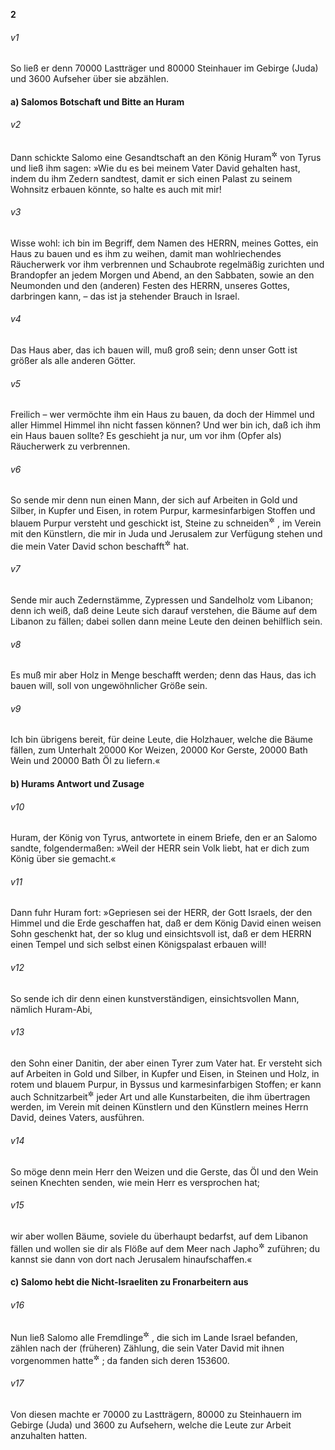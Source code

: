 __2__

###### v1
So ließ er denn 70000 Lastträger und 80000 Steinhauer im Gebirge (Juda) und 3600 Aufseher über sie abzählen.

#### a) Salomos Botschaft und Bitte an Huram


###### v2
Dann schickte Salomo eine Gesandtschaft an den König Huram<sup title="= Hiram">&#x2732;</sup>
 von Tyrus und ließ ihm sagen: »Wie du es bei meinem Vater David gehalten hast, indem du ihm Zedern sandtest, damit er sich einen Palast zu seinem Wohnsitz erbauen könnte, so halte es auch mit mir!

###### v3
Wisse wohl: ich bin im Begriff, dem Namen des HERRN, meines Gottes, ein Haus zu bauen und es ihm zu weihen, damit man wohlriechendes Räucherwerk vor ihm verbrennen und Schaubrote regelmäßig zurichten und Brandopfer an jedem Morgen und Abend, an den Sabbaten, sowie an den Neumonden und den (anderen) Festen des HERRN, unseres Gottes, darbringen kann, – das ist ja stehender Brauch in Israel.

###### v4
Das Haus aber, das ich bauen will, muß groß sein; denn unser Gott ist größer als alle anderen Götter.

###### v5
Freilich – wer vermöchte ihm ein Haus zu bauen, da doch der Himmel und aller Himmel Himmel ihn nicht fassen können? Und wer bin ich, daß ich ihm ein Haus bauen sollte? Es geschieht ja nur, um vor ihm (Opfer als) Räucherwerk zu verbrennen.

###### v6
So sende mir denn nun einen Mann, der sich auf Arbeiten in Gold und Silber, in Kupfer und Eisen, in rotem Purpur, karmesinfarbigen Stoffen und blauem Purpur versteht und geschickt ist, Steine zu schneiden<sup title="= gravieren">&#x2732;</sup>
, im Verein mit den Künstlern, die mir in Juda und Jerusalem zur Verfügung stehen und die mein Vater David schon beschafft<sup title="oder: angestellt">&#x2732;</sup>
 hat.

###### v7
Sende mir auch Zedernstämme, Zypressen und Sandelholz vom Libanon; denn ich weiß, daß deine Leute sich darauf verstehen, die Bäume auf dem Libanon zu fällen; dabei sollen dann meine Leute den deinen behilflich sein.

###### v8
Es muß mir aber Holz in Menge beschafft werden; denn das Haus, das ich bauen will, soll von ungewöhnlicher Größe sein.

###### v9
Ich bin übrigens bereit, für deine Leute, die Holzhauer, welche die Bäume fällen, zum Unterhalt 20000 Kor Weizen, 20000 Kor Gerste, 20000 Bath Wein und 20000 Bath Öl zu liefern.«

#### b) Hurams Antwort und Zusage


###### v10
Huram, der König von Tyrus, antwortete in einem Briefe, den er an Salomo sandte, folgendermaßen: »Weil der HERR sein Volk liebt, hat er dich zum König über sie gemacht.«

###### v11
Dann fuhr Huram fort: »Gepriesen sei der HERR, der Gott Israels, der den Himmel und die Erde geschaffen hat, daß er dem König David einen weisen Sohn geschenkt hat, der so klug und einsichtsvoll ist, daß er dem HERRN einen Tempel und sich selbst einen Königspalast erbauen will!

###### v12
So sende ich dir denn einen kunstverständigen, einsichtsvollen Mann, nämlich Huram-Abi,

###### v13
den Sohn einer Danitin, der aber einen Tyrer zum Vater hat. Er versteht sich auf Arbeiten in Gold und Silber, in Kupfer und Eisen, in Steinen und Holz, in rotem und blauem Purpur, in Byssus und karmesinfarbigen Stoffen; er kann auch Schnitzarbeit<sup title="oder: Gravierungen">&#x2732;</sup>
 jeder Art und alle Kunstarbeiten, die ihm übertragen werden, im Verein mit deinen Künstlern und den Künstlern meines Herrn David, deines Vaters, ausführen.

###### v14
So möge denn mein Herr den Weizen und die Gerste, das Öl und den Wein seinen Knechten senden, wie mein Herr es versprochen hat;

###### v15
wir aber wollen Bäume, soviele du überhaupt bedarfst, auf dem Libanon fällen und wollen sie dir als Flöße auf dem Meer nach Japho<sup title="= Joppe">&#x2732;</sup>
 zuführen; du kannst sie dann von dort nach Jerusalem hinaufschaffen.«

#### c) Salomo hebt die Nicht-Israeliten zu Fronarbeitern aus


###### v16
Nun ließ Salomo alle Fremdlinge<sup title="= Nicht-Israeliten">&#x2732;</sup>
, die sich im Lande Israel befanden, zählen nach der (früheren) Zählung, die sein Vater David mit ihnen vorgenommen hatte<sup title="vgl. 1.Chr 22,2">&#x2732;</sup>
; da fanden sich deren 153600.

###### v17
Von diesen machte er 70000 zu Lastträgern, 80000 zu Steinhauern im Gebirge (Juda) und 3600 zu Aufsehern, welche die Leute zur Arbeit anzuhalten hatten.